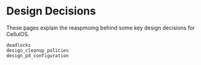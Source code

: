 # Design Decisions

These pages explain the reaspmomg behind some key design decisions for CellulOS.

```{toctree}
deadlocks
design_cleanup_policies
design_pd_configuration
```